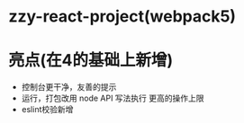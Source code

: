 # zzy-react-project(webpack5)
# 亮点(在4的基础上新增)
- 控制台更干净，友善的提示
- 运行，打包改用 node API 写法执行 更高的操作上限
- eslint校验新增

